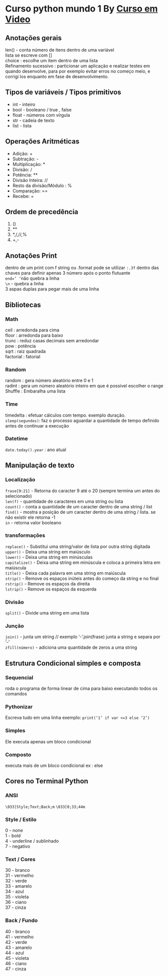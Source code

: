 # Curso python mundo 1 By [Curso em Video](https://cursoemvideo.com)
## Anotações gerais
len() - conta número de itens dentro de uma variável<br />
lista se escreve com []<br />
choice : escolhe um item dentro de uma lista<br />
Refinamento sucessivo : particionar um aplicação e realizar testes em quando desenvolve, para por exemplo evitar erros no começo meio, e corrigi los enquanto em fase de desenvolvimento.<br />
## Tipos de variáveis / Tipos primitivos
 * int - inteiro
* bool - booleano / true , false
* float - números com vírgula
* str - cadeia de texto
* list - lista
## Operações Aritméticas
* Adição: +
* Subtração: -
* Multiplicação: *
* Divisão: /
* Potência: **
* Divisão Inteira: //
* Resto da divisão/Módulo : %
* Comparação: ==
* Recebe: =


## Ordem de precedência
1. ()
1. **
1. *,/,//,%
1. +,-
## Anotações Print
dentro de um print com f string ou .format pode se utilizar ```:.3f``` dentro das chaves para definir apenas 3 número após o ponto flutuante<br />
```end=’ ’```não quebra a linha<br />
```\n``` - quebra a linha<br />
3 aspas duplas para pegar mais de uma linha<br />

## Bibliotecas
### Math
ceil : arredonda para cima<br />
floor : arredonda para baixo<br />
trunc : reduz casas decimais sem arredondar<br />
pow : potência<br />
sqrt : raiz quadrada<br />
factorial : fatorial<br />
### Random
random : gera número aleatório entre  0 e 1<br />
radint : gera um número aleatório inteiro em que é possível escolher o range<br />
Shuffle : Embaralha uma lista<br />
### Time
timedelta : efetuar cálculos com tempo. exemplo duração.<br />
```sleep(segundos)```: faz o processo aguardar a quantidade de tempo definido antes de continuar a execução<br />
### Datetime
```date.today().year``` : ano atual<br />




## Manipulação de texto
### Localização
```frase[9:21]``` - Retorna do caracter 9 até o 20 (sempre termina um antes do selecionado)<br />
```len(f)``` - quantidade de caracteres em uma string ou lista<br />
```count()``` - conta a quantidade de um caracter dentro de uma string / list<br />
```find()``` - mostra a posição de um caracter dentro de uma string / lista. se não existir ele retorna -1<br />
```in``` - retorna valor booleano<br />
 
### transformações

```replace()``` - Substitui uma string/valor de lista por outra string digitada<br />
```upper()``` - Deixa uma string em maiúsculo<br />
```lower()``` - Deixa uma string em minúsculas<br />
```capitalize()``` - Deixa uma string em minúscula e coloca a primeira letra em maiúscula<br />
```title()``` - Deixa cada palavra em uma string em maiúscula<br />
```strip()``` - Remove os espaços inúteis antes do começo da string e no final<br />
```rstrip()``` - Remove os espaços da direita<br />
```lstrip()``` - Remove os espaços da esquerda<br />
### Divisão
```split()``` - Divide uma string em uma lista<br />
### Junção
```join()``` - junta um string // exemplo ‘-’.join(frase) junta a string e separa por ‘-’<br />
```zfill(número)``` - adiciona uma quantidade de zeros a uma string<br />
## Estrutura Condicional simples e composta
### Sequencial
roda o programa de forma linear de cima para baixo executando todos os comandos
### Pythonizar
Escreva tudo em uma linha exemplo: ```print(‘1’ if var <=3 else ‘2’)```
### Simples
Ele executa apenas um bloco condicional
### Composto
executa mais de um bloco condicional ex : else
## Cores no Terminal Python
### ANSI
```\033[Style;Text;Back;m```
```\033[0;33;44m```
### Style  / Estilo
0 - none<br />
1 - bold<br />
4 - underline / sublinhado<br />
7 - negativo<br />
### Text / Cores
30 - branco<br />
31 - vermelho<br />
32 - verde<br />
33 - amarelo<br />
34 - azul<br />
35 - violeta<br />
36 - ciano<br />
37 - cinza<br />
### Back / Fundo
40 - branco<br />
41 - vermelho<br />
42 - verde<br />
43 - amarelo<br />
44 - azul<br />
45 - violeta<br />
46 - ciano<br />
47 - cinza<br />

